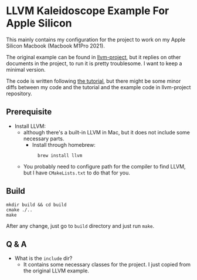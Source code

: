 # LLVM Kaleidoscope Example For Apple Silicon

This mainly contains my configuration for the project to work on my Apple Silicon Macbook (Macbook M1Pro 2021).

The original example can be found in [llvm-project](https://github.com/llvm/llvm-project), but it replies on other
documents in the project, to run it is pretty troublesome. I want to keep a minimal version.

The code is written following [the tutorial](https://llvm.org/docs/tutorial/MyFirstLanguageFrontend/index.html), but
there might be some minor diffs between my code and the tutorial and the example code in llvm-project repository.

## Prerequisite

- Install LLVM:
    - although there's a built-in LLVM in Mac, but it does not
      include some necessary parts.
        - Install through homebrew:
          ```shell
            brew install llvm
          ```
    - You probably need to configure path for the compiler to find LLVM, but I have `CMakeLists.txt` to do that for you.

## Build

```shell
mkdir build && cd build
cmake ./..
make
```

After any change, just go to `build` directory and just run `make`.

## Q & A

- What is the `include` dir?
    - It contains some necessary classes for the project. I just copied from the original LLVM example.
